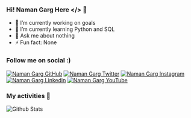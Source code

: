 ### Hi! Naman Garg Here </> 👋

- 🔭 I’m currently working on goals
- 🌱 I’m currently learning Python and SQL
- 💬 Ask me about nothing
- ⚡ Fun fact: None

### Follow me on social :)
<!-- GITHUB -->
<p align="left"> <a href="https://github.com/namangarg2075" target="blank"><img src="https://img.shields.io/badge/Github-181717?style=for-the-badge&logo=GitHub&logoColor=white" alt="Naman Garg GitHub" /></a> 
<!-- TWITTER -->
<a href="https://twitter.com/namangarg2075" target="blank"><img src="https://img.shields.io/badge/Twitter-1DA1F2?style=for-the-badge&logo=twitter&logoColor=white" alt="Naman Garg Twitter" /></a>
<!-- INSTAGRAM -->
<a href="https://instagram.com/namangarg2075" target="blank"><img src="https://img.shields.io/badge/Instagram-E4405F?style=for-the-badge&logo=instagram&logoColor=white" alt="Naman Garg Instagram" /></a>
<!-- LINKEDIN -->
<a href="https://linkedin.com/in/namangarg2075" target="blank"><img src="https://img.shields.io/badge/Linkedin-0A66C2?style=for-the-badge&logo=Linkedin&logoColor=white" alt="Naman Garg Linkedin" /></a>
<!-- YOUTUBE -->
<a href="https://youtube.com/@namangarg2075" target="blank"><img src="https://img.shields.io/badge/YouTube-FF0000?style=for-the-badge&logo=YouTube&logoColor=white" alt="Naman Garg YouTube" /></a></p>
 
### My activities 👀
![Github Stats](https://github-readme-stats.vercel.app/api?username=NamanGarg2075&count_private=true&show_icons=true&title_color=fff&icon_color=79ff97&text_color=9f9f9f&bg_color=151515)
